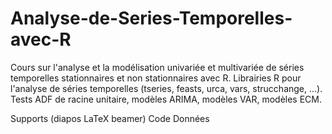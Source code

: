 # Analyse-de-Series-Temporelles-avec-R

Cours sur l'analyse et la modélisation univariée et multivariée de séries temporelles stationnaires et non stationnaires avec R. 
Librairies R pour l'analyse de séries temporelles (tseries, feasts, urca, vars, strucchange, ...). Tests ADF de racine unitaire, modèles ARIMA, modèles VAR, modèles ECM.

Supports (diapos LaTeX beamer)
Code
Données
